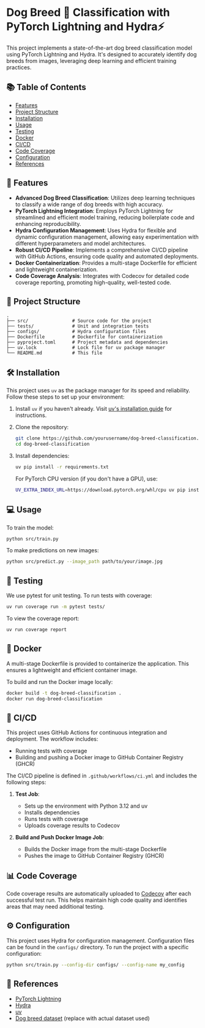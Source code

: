 # Dog Breed 🐶 Classification with PyTorch Lightning and Hydra⚡

This project implements a state-of-the-art dog breed classification model using PyTorch Lightning and Hydra. It's designed to accurately identify dog breeds from images, leveraging deep learning and efficient training practices.


## 📚 Table of Contents

- [Features](#-features)
- [Project Structure](#-project-structure)
- [Installation](#️-installation)
- [Usage](#-usage)
- [Testing](#-testing)
- [Docker](#-docker)
- [CI/CD](#-cicd)
- [Code Coverage](#-code-coverage)
- [Configuration](#️-configuration)
- [References](#-references)


## 🚀 Features

- **Advanced Dog Breed Classification**: Utilizes deep learning techniques to classify a wide range of dog breeds with high accuracy.
- **PyTorch Lightning Integration**: Employs PyTorch Lightning for streamlined and efficient model training, reducing boilerplate code and enhancing reproducibility.
- **Hydra Configuration Management**: Uses Hydra for flexible and dynamic configuration management, allowing easy experimentation with different hyperparameters and model architectures.
- **Robust CI/CD Pipeline**: Implements a comprehensive CI/CD pipeline with GitHub Actions, ensuring code quality and automated deployments.
- **Docker Containerization**: Provides a multi-stage Dockerfile for efficient and lightweight containerization.
- **Code Coverage Analysis**: Integrates with Codecov for detailed code coverage reporting, promoting high-quality, well-tested code.

## 📁 Project Structure

```
.
├── src/                # Source code for the project
├── tests/              # Unit and integration tests
├── configs/            # Hydra configuration files
├── Dockerfile          # Dockerfile for containerization
├── pyproject.toml      # Project metadata and dependencies
├── uv.lock             # Lock file for uv package manager
└── README.md           # This file
```

## 🛠️ Installation

This project uses `uv` as the package manager for its speed and reliability. Follow these steps to set up your environment:

1. Install `uv` if you haven't already. Visit [uv's installation guide](https://github.com/astral-sh/uv) for instructions.

2. Clone the repository:
   ```bash
   git clone https://github.com/yourusername/dog-breed-classification.git
   cd dog-breed-classification
   ```

3. Install dependencies:
   ```bash
   uv pip install -r requirements.txt
   ```

   For PyTorch CPU version (if you don't have a GPU), use:
   ```bash
   UV_EXTRA_INDEX_URL=https://download.pytorch.org/whl/cpu uv pip install -r requirements.txt
   ```

## 💻 Usage

To train the model:
```bash
python src/train.py
```

To make predictions on new images:
```bash
python src/predict.py --image_path path/to/your/image.jpg
```

## 🧪 Testing

We use pytest for unit testing. To run tests with coverage:

```bash
uv run coverage run -m pytest tests/
```

To view the coverage report:
```bash
uv run coverage report
```

## 🐳 Docker

A multi-stage Dockerfile is provided to containerize the application. This ensures a lightweight and efficient container image.

To build and run the Docker image locally:

```bash
docker build -t dog-breed-classification .
docker run dog-breed-classification
```

## 🔄 CI/CD

This project uses GitHub Actions for continuous integration and deployment. The workflow includes:

- Running tests with coverage
- Building and pushing a Docker image to GitHub Container Registry (GHCR)

The CI/CD pipeline is defined in `.github/workflows/ci.yml` and includes the following steps:

1. **Test Job**:
   - Sets up the environment with Python 3.12 and uv
   - Installs dependencies
   - Runs tests with coverage
   - Uploads coverage results to Codecov

2. **Build and Push Docker Image Job**:
   - Builds the Docker image from the multi-stage Dockerfile
   - Pushes the image to GitHub Container Registry (GHCR)

## 📊 Code Coverage

Code coverage results are automatically uploaded to [Codecov](https://codecov.io) after each successful test run. This helps maintain high code quality and identifies areas that may need additional testing.

## ⚙️ Configuration

This project uses Hydra for configuration management. Configuration files can be found in the `configs/` directory. To run the project with a specific configuration:

```bash
python src/train.py --config-dir configs/ --config-name my_config
```


## 🙏 References

- [PyTorch Lightning](https://www.pytorchlightning.ai/)
- [Hydra](https://hydra.cc/)
- [uv](https://github.com/astral-sh/uv)
- [Dog breed dataset](link-to-dataset) (replace with actual dataset used)



